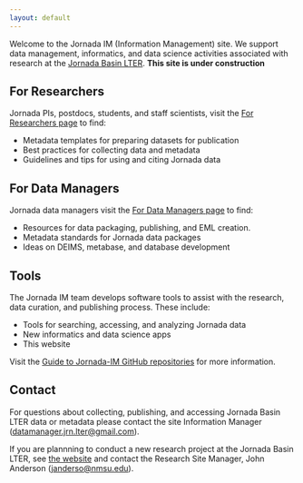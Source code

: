 ```yaml
---
layout: default
---
```


Welcome to the Jornada IM (Information Management) site. We support data management, informatics, and data science activities associated with research at the [Jornada Basin LTER](https://jornada.nmsu.edu/lter). **This site is under construction**

## For Researchers

Jornada PIs, postdocs, students, and staff scientists, visit the [For Researchers page](https://jornada-im.github.io/researcher_info) to find:

- Metadata templates for preparing datasets for publication
- Best practices for collecting data and metadata
- Guidelines and tips for using and citing Jornada data

## For Data Managers 

Jornada data managers visit the [For Data Managers page](https://jornada-im.github.io/im_info) to find:

- Resources for data packaging, publishing, and EML creation.
- Metadata standards for Jornada data packages
- Ideas on DEIMS, metabase, and database development

## Tools

The Jornada IM team develops software tools to assist with the research, data curation, and publishing process. These include:

- Tools for searching, accessing, and analyzing Jornada data
- New informatics and data science apps
- This website

Visit the [Guide to Jornada-IM GitHub repositories](https://github.com/jornada-im/jornada-im-repository-index) for more information.

## Contact

For questions about collecting, publishing, and accessing Jornada Basin LTER data or metadata please contact the site Information Manager (<datamanager.jrn.lter@gmail.com>).

If you are plannning to conduct a new research project at the Jornada Basin LTER, see [the website](https://lter.jornada.nmsu.edu/for_researchers) and contact the Research Site Manager, John Anderson (<janderso@nmsu.edu>).
